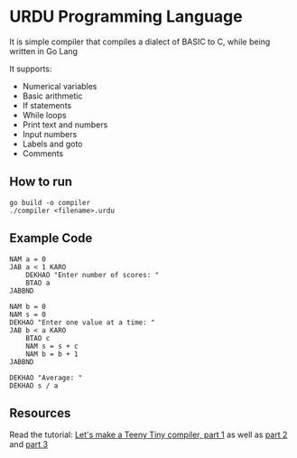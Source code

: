 # URDU Programming Language

It is simple compiler that compiles a dialect of BASIC to C, while being written in Go Lang

It supports:

- Numerical variables
- Basic arithmetic
- If statements
- While loops
- Print text and numbers
- Input numbers
- Labels and goto
- Comments

## How to run

```
go build -o compiler
./compiler <filename>.urdu
```

## Example Code

```
NAM a = 0
JAB a < 1 KARO
    DEKHAO "Enter number of scores: "
    BTAO a
JABBND

NAM b = 0
NAM s = 0
DEKHAO "Enter one value at a time: "
JAB b < a KARO
    BTAO c
    NAM s = s + c
    NAM b = b + 1
JABBND

DEKHAO "Average: "
DEKHAO s / a
```

## Resources

Read the tutorial: [Let's make a Teeny Tiny compiler, part 1](http://web.eecs.utk.edu/~azh/blog/teenytinycompiler1.html) as well as [part 2](http://web.eecs.utk.edu/~azh/blog/teenytinycompiler2.html) and [part 3](http://web.eecs.utk.edu/~azh/blog/teenytinycompiler3.html)
